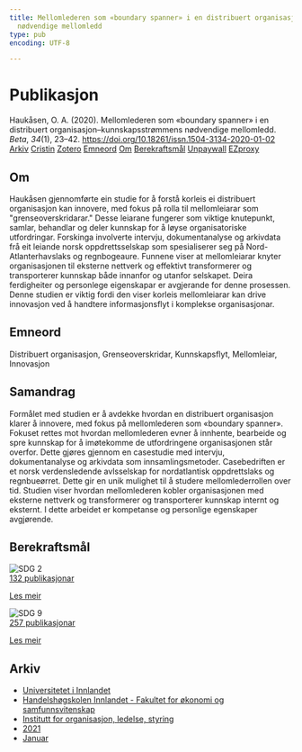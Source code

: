 ```yaml
---
title: Mellomlederen som «boundary spanner» i en distribuert organisasjon–kunnskapsstrømmens
  nødvendige mellomledd
type: pub
encoding: UTF-8

---
```

<h1>Publikasjon</h1>
<article id="csl-bib-container-SL6I4YJH" class="csl-bib-container">
  <div class="csl-bib-body"> <div class="csl-entry">Haukåsen, O. A. (2020). Mellomlederen som «boundary spanner» i en distribuert organisasjon–kunnskapsstrømmens nødvendige mellomledd. <i>Beta</i>, <i>34</i>(1), 23–42. <a href="https://doi.org/10.18261/issn.1504-3134-2020-01-02">https://doi.org/10.18261/issn.1504-3134-2020-01-02</a></div> </div>
  <div class="csl-bib-buttons">
    <a href="#taxonomy-article-SL6I4YJH" alt="archive" class="csl-bib-button">Arkiv</a>
    <a href="https://app.cristin.no/results/show.jsf?id=1880439" alt="Cristin" class="csl-bib-button">Cristin</a>
    <a href="http://zotero.org/groups/5881554/items/SL6I4YJH" alt="Zotero" class="csl-bib-button">Zotero</a>
    <a href="#keywords-article-SL6I4YJH" alt="keywords" class="csl-bib-button">Emneord</a>
    <a href="#about-article-SL6I4YJH" alt="about_pub" class="csl-bib-button">Om</a>
    <a href="#sdg-article-SL6I4YJH" alt="sdg" class="csl-bib-button">Berekraftsmål</a>
    <a href="https://brage.inn.no/inn-xmlui/bitstream/11250/2828405/1/Beta-1-2020-02-Haukaasen%2b%2528002%2529.pdf" alt="Unpaywall" class="csl-bib-button">Unpaywall</a>
    <a href="https://brage.inn.no/inn-xmlui/bitstream/11250/2828405/1/Beta-1-2020-02-Haukaasen%2b%2528002%2529.pdf" alt="EZproxy" class="csl-bib-button">EZproxy</a>
  </div>
  <div id="csl-bib-meta-container-SL6I4YJH"></div>
</article>
<div id="csl-bib-meta-SL6I4YJH" class="csl-bib-meta">
  <article id="about-article-SL6I4YJH" class="about_pub-article">
    <h1>Om</h1>
    Haukåsen gjennomførte ein studie for å forstå korleis ei distribuert organisasjon kan innovere, med fokus på rolla til mellomleiarar som "grenseoverskridarar." Desse leiarane fungerer som viktige knutepunkt, samlar, behandlar og deler kunnskap for å løyse organisatoriske utfordringar. Forskinga involverte intervju, dokumentanalyse og arkivdata frå eit leiande norsk oppdrettsselskap som spesialiserer seg på Nord-Atlanterhavslaks og regnbogeaure. Funnene viser at mellomleiarar knyter organisasjonen til eksterne nettverk og effektivt transformerer og transporterer kunnskap både innanfor og utanfor selskapet. Deira ferdigheiter og personlege eigenskapar er avgjerande for denne prosessen. Denne studien er viktig fordi den viser korleis mellomleiarar kan drive innovasjon ved å handtere informasjonsflyt i komplekse organisasjonar.
  </article>
  <article id="keywords-article-SL6I4YJH" class="keywords-article">
    <h1>Emneord</h1>
    Distribuert organisasjon, Grenseoverskridar, Kunnskapsflyt, Mellomleiar, Innovasjon
  </article>
  <article id="abstract-article-SL6I4YJH" class="abstract-article">
    <h1>Samandrag</h1>
    Formålet med studien er å avdekke hvordan en distribuert organisasjon klarer å innovere, med fokus på mellomlederen som «boundary spanner». Fokuset rettes mot hvordan mellomlederen evner å innhente, bearbeide og spre kunnskap for å imøtekomme de utfordringene organisasjonen står overfor. Dette gjøres gjennom en casestudie med intervju, dokumentanalyse og arkivdata som innsamlingsmetoder. Casebedriften er et norsk verdensledende avlsselskap for nordatlantisk oppdrettslaks og regnbueørret. Dette gir en unik mulighet til å studere mellomlederrollen over tid. Studien viser hvordan mellomlederen kobler organisasjonen med eksterne nettverk og transformerer og transporterer kunnskap internt og eksternt. I dette arbeidet er kompetanse og personlige egenskaper avgjørende.
  </article>
  <article id="sdg-article-SL6I4YJH" class="sdg-article">
    <h1>Berekraftsmål</h1>
    <div class="sdg-container"><div id="sdg2" class="sdg">
        <img src="{{< params subfolder >}}images/sdg/sdg02_nn.png" class="image" alt="SDG 2">
        <div class="sdg-overlay">
          <a href="{{< params subfolder >}}nn/archive/?sdg=2#archive" class="sdg-publication-count"><span>132</span> publikasjonar</a>
          <p><a href="https://fn.no/om-fn/fns-baerekraftsmaal/utrydde-sult?lang=nno-NO" class="sdg-read-more">Les meir</a></p>
        </div>
      </div> <div id="sdg9" class="sdg">
        <img src="{{< params subfolder >}}images/sdg/sdg09_nn.png" class="image" alt="SDG 9">
        <div class="sdg-overlay">
          <a href="{{< params subfolder >}}nn/archive/?sdg=9#archive" class="sdg-publication-count"><span>257</span> publikasjonar</a>
          <p><a href="https://fn.no/om-fn/fns-baerekraftsmaal/industri-innovasjon-og-infrastruktur?lang=nno-NO" class="sdg-read-more">Les meir</a></p>
        </div>
      </div></div>
  </article>
  <article id="taxonomy-article-SL6I4YJH" class="taxonomy-article">
    <h1>Arkiv</h1>
    <ul>
      <li><a href="{{< params subfolder >}}nn/archive/?key=3DCRN523">Universitetet i Innlandet</a></li>
      <li><a href="{{< params subfolder >}}nn/archive/?key=DU8Q9LN9">Handelshøgskolen Innlandet - Fakultet for økonomi og samfunnsvitenskap</a></li>
      <li><a href="{{< params subfolder >}}nn/archive/?key=4LUWR3ZM">Institutt for organisasjon, ledelse, styring</a></li>
      <li><a href="{{< params subfolder >}}nn/archive/?key=8VQBC64H">2021</a></li>
      <li><a href="{{< params subfolder >}}nn/archive/?key=QGTHDADW">Januar</a></li>
    </ul>
  </article>
</div>
